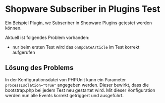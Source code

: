 # Shopware Subscriber in Plugins Test

Ein Beispiel Plugin, we Subscriber in Shopware Plugins getestet werden können.

Aktuell ist folgendes Problem vorhanden:
- nur beim ersten Test wird das ```onUpdateArticle``` im Test korrekt aufgerufen

## Lösung des Problems

In der Konfigurationsdatei von PHPUnit kann ein Parameter ```processIsolation="true"``` angegeben werden. Dieser bewirkt, dass die bootstrap.php bei jedem Test neu gestartet wird. 
Mit dieser Konfiguration werden nun alle Events korrekt getriggert und ausgeführt.

